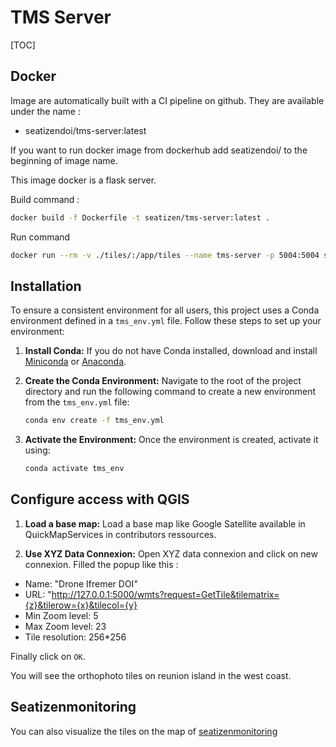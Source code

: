 # TMS Server

[TOC]

## Docker

Image are automatically built with a CI pipeline on github. They are available under the name :
* seatizendoi/tms-server:latest

If you want to run docker image from dockerhub add seatizendoi/ to the beginning of image name.

This image docker is a flask server.

Build command :
```bash
docker build -f Dockerfile -t seatizen/tms-server:latest .
```

Run command
```bash
docker run --rm -v ./tiles/:/app/tiles --name tms-server -p 5004:5004 seatizendoi/tms-server:latest
```

## Installation

To ensure a consistent environment for all users, this project uses a Conda environment defined in a `tms_env.yml` file. Follow these steps to set up your environment:

1. **Install Conda:** If you do not have Conda installed, download and install [Miniconda](https://docs.conda.io/en/latest/miniconda.html) or [Anaconda](https://www.anaconda.com/products/distribution).

2. **Create the Conda Environment:** Navigate to the root of the project directory and run the following command to create a new environment from the `tms_env.yml` file:
   ```bash
   conda env create -f tms_env.yml
   ```

3. **Activate the Environment:** Once the environment is created, activate it using:
   ```bash
   conda activate tms_env
   ```

## Configure access with QGIS

1. **Load a base map:** Load a base map like Google Satellite available in QuickMapServices in contributors ressources.

2. **Use XYZ Data Connexion:** Open XYZ data connexion and click on new connexion. Filled the popup like this :

* Name: "Drone Ifremer DOI"
* URL: "http://127.0.0.1:5000/wmts?request=GetTile&tilematrix={z}&tilerow={x}&tilecol={y}
* Min Zoom level: 5
* Max Zoom level: 23
* Tile resolution: 256*256

<!-- TODO Screenshot -->

Finally click on `OK`.

You will see the orthophoto tiles on reunion island in the west coast.

## Seatizenmonitoring

You can also visualize the tiles on the map of [seatizenmonitoring](http://seatizenmonitoring.ifremer.re)